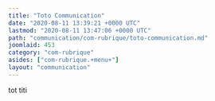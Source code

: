 ```yaml
---
title: "Toto Communication"
date: "2020-08-11 13:39:21 +0000 UTC"
lastmod: "2020-08-11 13:47:06 +0000 UTC"
path: "communication/com-rubrique/toto-communication.md"
joomlaid: 453
category: "com-rubrique"
asides: ["com-rubrique.+menu+"]
layout: "communication"
---
```

tot titi

